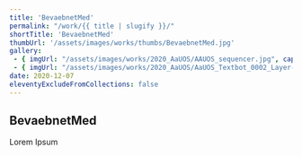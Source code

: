 ```yaml
---
title: 'BevaebnetMed'
permalink: "/work/{{ title | slugify }}/"
shortTitle: 'BevaebnetMed'
thumbUrl: '/assets/images/works/thumbs/BevaebnetMed.jpg'
gallery:
 - { imgUrl: "/assets/images/works/2020_AaUOS/AAUOS_sequencer.jpg", caption: "" }
 - { imgUrl: "/assets/images/works/2020_AaUOS/AaUOS_Textbot_0002_Layer-20.jpg", caption: "" }
date: 2020-12-07
eleventyExcludeFromCollections: false
---
```



<div class="Grid Grid--gutters Grid--full large-Grid--fit">
  <div class="Grid-cell">
    <div class='headerGroup'>
      <h2>BevaebnetMed</h2>
      <p>Lorem Ipsum</p>
    </div>
  </div>
</div>